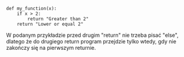 ```
def my_function(x):
    if x > 2:
        return "Greater than 2"
    return "Lower or equal 2"
```
  
W podanym przykładzie przed drugim "return" nie trzeba pisać "else", dlatego że do drugiego return program przejdzie tylko wtedy, gdy nie zakończy się na pierwszym returnie.

